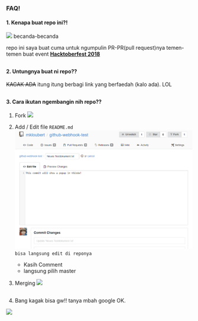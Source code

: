 
### FAQ!
#### 1. Kenapa buat repo ini?!
![](https://media.makeameme.org/created/apa-urusan-anda-5baaff.jpg)
becanda-becanda

repo ini saya buat cuma untuk ngumpulin PR-PR(pull request)nya temen-temen buat event **[Hacktoberfest 2018](https://hacktoberfest.digitalocean.com)**
## 
## 

#### 2. Untungnya buat ni repo??
~~KAGAK ADA~~ 
itung itung berbagi link yang berfaedah (kalo ada). LOL
## 
## 

#### 3. Cara ikutan ngembangin nih repo??
1. Fork
![](https://assets.digitalocean.com/articles/eng_python/PullRequest/GitHubRepo.gif)

2. Add / Edit file `README.md`
![](https://raw.githubusercontent.com/mkloubert/vscode-git-notify/master/img/demo.gif)
`bisa langsung edit di reponya`

    - Kasih Comment
    - langsung pilih master

3. Merging
![](https://services.github.com/on-demand/images/gifs/github-desktop/merge-pr.gif)
## 
## 

4. Bang kagak bisa gw!!
tanya mbah google OK.

![](https://i.giphy.com/media/111ebonMs90YLu/200.gif)
## 
## 
